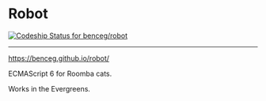 # Robot

[ ![Codeship Status for benceg/robot](https://codeship.com/projects/4dd4a350-dd50-0132-f8e6-1e8d60d0eabf/status?branch=master)](https://codeship.com/projects/80228)

---

https://benceg.github.io/robot/

ECMAScript 6 for Roomba cats.

Works in the Evergreens.